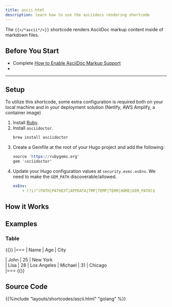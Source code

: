 ```yaml
---
title: ascii.html
description: learn how to use the asciidocs rendering shortcode
---
```


The `{{</*ascii*/>}}` shortcode renders AsciiDoc markup content inside of markdown files. 


## Before You Start 

- Complete [How to Enable AsciiDoc Markup Support]()
- 
---

## Setup

To utilize this shortcode, some extra configuration is required both on your local machine and in your deployment solution (Netlify, AWS Amplify, a container image)

1. Install [Ruby](https://www.ruby-lang.org/en/downloads/).
2. Install `asciidoctor`.
   ```s
   brew install asciidoctor
   ```
3. Create a Gemfile at the root of your Hugo project and add the following:
   ```s
   source 'https://rubygems.org'
   gem 'asciidoctor'
   ```
4. Update your Hugo configuration values at `security.exec.osEnv`. We need to make the `GEM_PATH` discoverable/allowed.
   ```yaml
   osEnv: 
       - (?i)^(PATH|PATHEXT|APPDATA|TMP|TEMP|TERM|HOME|GEM_PATH)$
   ```

## How it Works 

## Examples

### Table

{{<ascii>}}
|===
| Name    | Age | City      

| John    | 25  | New York  
| Lisa    | 28  | Los Angeles
| Michael | 31  | Chicago   
|===
{{</ascii>}}

## Source Code 

{{%include "layouts/shortcodes/ascii.html" "golang" %}}